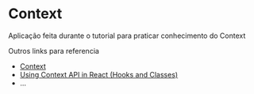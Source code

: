 # Context

Aplicação feita durante o tutorial para praticar conhecimento do Context

Outros links para referencia
  * [Context](https://pt-br.reactjs.org/docs/context.html)
  * [Using Context API in React (Hooks and Classes)](https://www.taniarascia.com/using-context-api-in-react/)
  * ...
